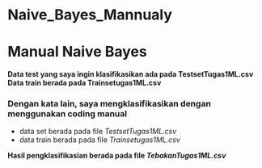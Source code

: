 # Naive_Bayes_Mannualy

# Manual Naive Bayes

**Data test yang saya ingin klasifikasikan ada pada TestsetTugas1ML.csv**
**Data train berada pada Trainsetugas1ML.csv**

### Dengan kata lain, saya mengklasifikasikan dengan menggunakan coding manual 
* data set berada pada file _TestsetTugas1ML.csv_ 
* data train berada pada file _Trainsetugas1ML.csv_

**Hasil pengklasifikasian berada pada file _TebakanTugas1ML.csv_**
